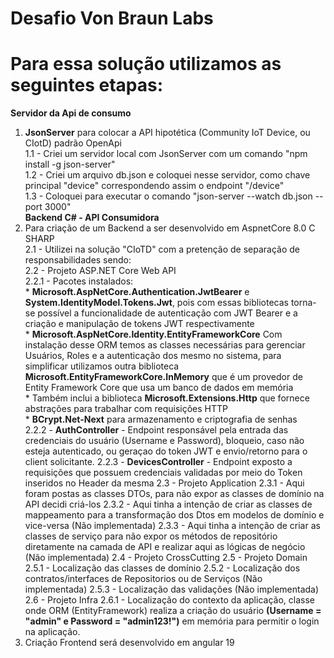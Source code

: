 # Desafio Von Braun Labs
# Para essa solução utilizamos as seguintes etapas:
**Servidor da Api de consumo**
1. **JsonServer** para colocar a API hipotética (Community IoT Device, ou CIotD) padrão OpenApi  
  1.1 - Criei um servidor local com JsonServer com um comando "npm install -g json-server"  
  1.2 - Criei um arquivo db.json e coloquei nesse servidor, como chave principal "device" correspondendo assim o endpoint "/device"  
  1.3 - Coloquei para executar o comando "json-server --watch db.json --port 3000"  
**Backend C# - API Consumidora**
2. Para criação de um Backend a ser desenvolvido em AspnetCore 8.0 C SHARP  
   2.1 - Utilizei na solução "CIoTD" com a pretenção de separação de responsabilidades sendo:  
   2.2 - Projeto ASP.NET Core Web API  
     2.2.1 - Pacotes instalados:  
           * **Microsoft.AspNetCore.Authentication.JwtBearer** e **System.IdentityModel.Tokens.Jwt**, pois com essas bibliotecas torna-se possível a funcionalidade de autenticação com JWT Bearer e a criação e manipulação de tokens JWT respectivamente  
           * **Microsoft.AspNetCore.Identity.EntityFrameworkCore** Com instalação desse ORM temos as classes necessárias para gerenciar Usuários, Roles e a autenticação dos mesmo no sistema, para simplificar utilizamos outra biblioteca **Microsoft.EntityFrameworkCore.InMemory** que é um provedor de Entity Framework Core que usa um banco de dados em memória  
           * Também inclui a biblioteca **Microsoft.Extensions.Http** que fornece abstrações para trabalhar com requisições HTTP  
           * **BCrypt.Net-Next** para armazenamento e criptografia de senhas  
   2.2.2 - **AuthController** - Endpoint responsável pela entrada das credenciais do usuário (Username e Password), bloqueio, caso não esteja autenticado, ou geraçao do token JWT e envio/retorno para o client solicitante.
   2.2.3 - **DevicesController** - Endpoint exposto a requisições que possuem credenciais validadas por meio do Token inseridos no Header da mesma
 2.3 - Projeto Application
   2.3.1 - Aqui foram postas as classes DTOs, para não expor as classes de domínio na API decidi criá-los 
   2.3.2 - Aqui tinha a intenção de criar as classes de mappeamento para a transformação dos Dtos em modelos de domínio e vice-versa (Não implementada)
   2.3.3 - Aqui tinha a intenção de criar as classes de serviço para não expor os métodos de repositório diretamente na camada de API e realizar aqui as lógicas de negócio (Não implementada)
 2.4 - Projeto CrossCutting
 2.5 - Projeto Domain
   2.5.1 - Localização das classes de domínio
   2.5.2 - Localização dos contratos/interfaces de Repositorios ou de Serviços (Não implementada)
   2.5.3 - Localização das validações (Não implementada)
 2.6 - Projeto Infra
   2.6.1 - Localização do contexto da aplicação, classe onde ORM (EntityFramework) realiza a criação do usuário **(Username = "admin" e Password = "admin123!")** em memória para permitir o login na aplicação.
4. Criação Frontend será desenvolvido em angular 19
